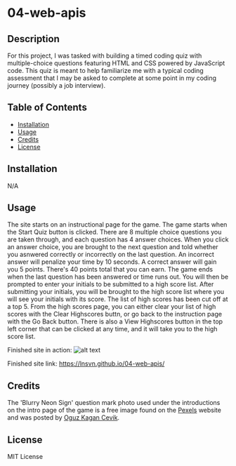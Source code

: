 # 04-web-apis

## Description

For this project, I was tasked with building a timed coding quiz with multiple-choice questions featuring HTML and CSS powered by JavaScript code. This quiz is meant to help familiarize me with a typical coding assessment that I may be asked to complete at some point in my coding journey (possibly a job interview). 

## Table of Contents 

- [Installation](#installation)
- [Usage](#usage)
- [Credits](#credits)
- [License](#license)

## Installation

N/A

## Usage

The site starts on an instructional page for the game. The game starts when the Start Quiz button is clicked. There are 8 multiple choice questions you are taken through, and each question has 4 answer choices. When you click an answer choice, you are brought to the next question and told whether you asnwered correctly or incorrectly on the last question. An incorrect answer will penalize your time by 10 seconds. A correct answer will gain you 5 points. There's 40 points total that you can earn. The game ends when the last question has been answered or time runs out. You will then be prompted to enter your initials to be submitted to a high score list. After submitting your initials, you will be brought to the high score list where you will see your initials with its score. The list of high scores has been cut off at a top 5. From the high scores page, you can either clear your list of high scores with the Clear Highscores buttn, or go back to the instruction page with the Go Back button. There is also a View Highscores button in the top left corner that can be clicked at any time, and it will take you to the high score list.

Finished site in action:
![alt text](./assets/images/usage.GIF)

Finished site link: https://lnsvn.github.io/04-web-apis/ 

## Credits

The 'Blurry Neon Sign' question mark photo used under the introductions on the intro page of the game is a free image found on the <a href="https://www.pexels.com/">Pexels</a> website and was posted by <a  href="https://www.pexels.com/@oguz-kagan-cevik-247212801/">Oguz Kagan Cevik</a>.

## License

MIT License
